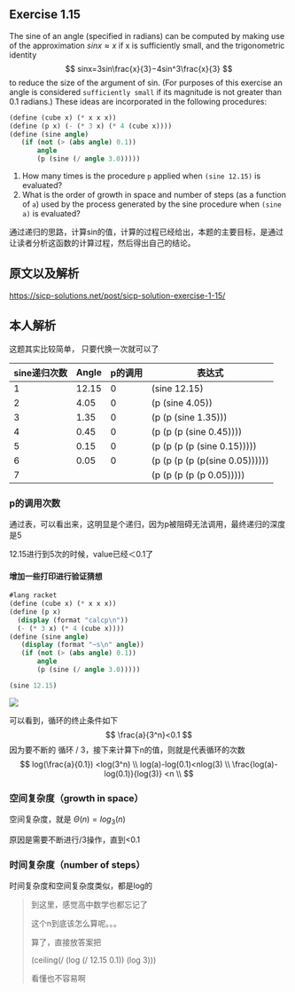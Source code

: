 ## Exercise 1.15 

The sine of an angle (specified in radians) can be computed by making use of the approximation $sinx≈x$  if x is sufficiently small, and the trigonometric identity
$$
sinx=3sin\frac{x}{3}−4sin^3\frac{x}{3}
$$
to reduce the size of the argument of sin. (For purposes of this exercise an angle is considered `sufficiently small` if its magnitude is not greater than 0.1 radians.) These ideas are incorporated in the following procedures:

```scheme
(define (cube x) (* x x x))
(define (p x) (- (* 3 x) (* 4 (cube x))))
(define (sine angle)
   (if (not (> (abs angle) 0.1))
       angle
       (p (sine (/ angle 3.0)))))
```

1. How many times is the procedure `p` applied when `(sine 12.15)` is evaluated?
2. What is the order of growth in space and number of steps (as a function of `a`) used by the process generated by the sine procedure when `(sine a)` is evaluated?

通过递归的思路，计算sin的值，计算的过程已经给出，本题的主要目标，是通过让读者分析这函数的计算过程，然后得出自己的结论。

## 原文以及解析

https://sicp-solutions.net/post/sicp-solution-exercise-1-15/

## 本人解析

这题其实比较简单， 只要代换一次就可以了

| sine递归次数 | Angle | p的调用 | 表达式                         |
| ------------ | ----- | ------- | ------------------------------ |
| 1            | 12.15 | 0       | (sine 12.15)                   |
| 2            | 4.05  | 0       | (p (sine 4.05))                |
| 3            | 1.35  | 0       | (p (p (sine 1.35)))            |
| 4            | 0.45  | 0       | (p (p (p (sine 0.45))))        |
| 5            | 0.15  | 0       | (p (p (p (p (sine 0.15)))))    |
| 6            | 0.05  | 0       | (p (p (p (p (p(sine 0.05)))))) |
| 7            |       |         | (p (p (p (p (p 0.05)))))       |

### p的调用次数

通过表，可以看出来，这明显是个递归，因为p被阻碍无法调用，最终递归的深度是5

12.15进行到5次的时候，value已经＜0.1了

#### 增加一些打印进行验证猜想

```scheme
#lang racket
(define (cube x) (* x x x))
(define (p x)
  (display (format "calcp\n"))
  (- (* 3 x) (* 4 (cube x))))
(define (sine angle)
   (display (format "~s\n" angle))
   (if (not (> (abs angle) 0.1))
       angle
       (p (sine (/ angle 3.0)))))

(sine 12.15)
```

![](http://img.skydrift.cn/1710399754.png?imageMogr2/thumbnail/!70p)

可以看到，循环的终止条件如下
$$
\frac{a}{3^n}<0.1
$$
因为要不断的 循环 / 3，接下来计算下n的值，则就是代表循环的次数
$$
log(\frac{a}{0.1}) <log(3^n) \\
log(a)-log(0.1)<nlog(3) \\
\frac{log(a)-log(0.1)}{log(3)} <n \\
$$

### 空间复杂度（growth in space）

空间复杂度，就是 $\Theta(n) = log_3(n)$

原因是需要不断进行/3操作，直到<0.1

### 时间复杂度（number of steps）

时间复杂度和空间复杂度类似，都是log的



> 到这里，感觉高中数学也都忘记了
>
> 这个n到底该怎么算呢。。。
>
> 算了，直接放答案把
>
> (ceiling(/ (log (/ 12.15 0.1)) (log 3)))
>
> 看懂也不容易啊